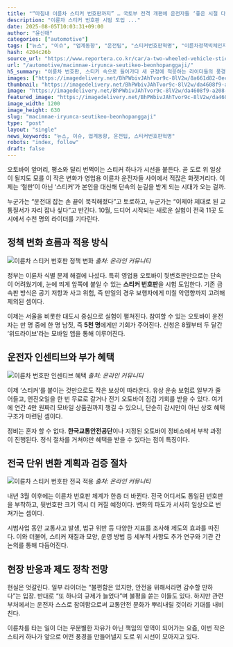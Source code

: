 ```yaml
---
title: "“마침내 이륜차 스티커 번호판까지” … 국토부 전격 개편에 운전자들 ‘좋은 시절 다 갔네’"
description: "이륜차 스티커 번호판 시범 도입 ..."
date: 2025-08-05T10:03:31+09:00
author: "윤신애"
categories: ["automotive"]
tags: ["뉴스", "이슈", "업계동향", "운전팁", "스티커번호판혁명", "이륜차정책빅체인지"]
hash: 4204c26b
source_url: "https://www.reportera.co.kr/car/a-two-wheeled-vehicle-sticker-license-plate/"
url: "/automotive/macimnae-iryunca-seutikeo-beonhopanggaji/"
h5_summary: "이륜차 번호판, 스티커 속으로 들어가다 새 규정에 적응하는 라이더들의 풍경"
images: ["https://imagedelivery.net/BhPWbivJAhTvor9c-8lV2w/8a661d82-0ecb-4045-ecf9-33597031b900/public", "https://imagedelivery.net/BhPWbivJAhTvor9c-8lV2w/da4608f9-a208-49ef-1c40-bc4db8846000/public", "https://imagedelivery.net/BhPWbivJAhTvor9c-8lV2w/dd25f543-35e8-4259-d7f3-2a0eec3b1b00/public", "https://imagedelivery.net/BhPWbivJAhTvor9c-8lV2w/46088201-7b70-4fb5-a8fc-e84d8008f900/public"]
thumbnail: "https://imagedelivery.net/BhPWbivJAhTvor9c-8lV2w/da4608f9-a208-49ef-1c40-bc4db8846000/public"
image: "https://imagedelivery.net/BhPWbivJAhTvor9c-8lV2w/da4608f9-a208-49ef-1c40-bc4db8846000/public"
featured_image: "https://imagedelivery.net/BhPWbivJAhTvor9c-8lV2w/da4608f9-a208-49ef-1c40-bc4db8846000/public"
image_width: 1200
image_height: 630
slug: "macimnae-iryunca-seutikeo-beonhopanggaji"
type: "post"
layout: "single"
news_keywords: "뉴스, 이슈, 업계동향, 운전팁, 스티커번호판혁명"
robots: "index, follow"
draft: false
---
```


오토바이 앞머리, 평소와 달리 번쩍이는 스티커 하나가 시선을 붙든다. 곧 도로 위 일상이 될지도 모를 이 작은 변화가 영업용 이륜차 운전자들 사이에서 적잖은 화젯거리다. 이제는 ‘철판’이 아닌 ‘스티커’가 본인을 대신해 단속의 눈길을 받게 되는 시대가 오는 걸까.

누군가는 “운전대 잡는 손 끝이 묵직해졌다”고 토로하고, 누군가는 “이제야 제대로 된 교통질서가 자리 잡나 싶다”고 반긴다. 10월, 드디어 시작되는 새로운 실험이 전국 11곳 도시에서 수천 명의 라이더를 기다린다.

## 정책 변화 흐름과 적용 방식

![이륜차 스티커 번호판 정책 변화](https://imagedelivery.net/BhPWbivJAhTvor9c-8lV2w/8a661d82-0ecb-4045-ecf9-33597031b900/public)
*출처: 온라인 커뮤니티*


정부는 이륜차 식별 문제 해결에 나섰다. 특히 영업용 오토바이 뒷번호판만으로는 단속이 어려웠기에, 눈에 띄게 앞쪽에 붙일 수 있는 **스티커 번호판**을 시험 도입한다. 기존 금속판 방식은 공기 저항과 사고 위험, 즉 만일의 경우 보행자에게 미칠 악영향까지 고려해 제외된 셈이다.

이제는 서울을 비롯한 대도시 중심으로 실험이 펼쳐진다. 참여할 수 있는 오토바이 운전자는 만 명 중에 한 명 남짓, 즉 **5천 명**에게만 기회가 주어진다. 신청은 8월부터 두 달간 ‘위드라이브’라는 모바일 앱을 통해 이루어진다.

## 운전자 인센티브와 부가 혜택

![이륜차 번호판 인센티브 혜택](https://imagedelivery.net/BhPWbivJAhTvor9c-8lV2w/dd25f543-35e8-4259-d7f3-2a0eec3b1b00/public)
*출처: 온라인 커뮤니티*


이제 ‘스티커’를 붙이는 것만으로도 작은 보상이 따라온다. 유상 운송 보험료 일부가 줄어들고, 엔진오일을 한 번 무료로 갈거나 전기 오토바이 점검 기회를 받을 수 있다. 여기에 연간 4만 원짜리 모바일 상품권까지 챙길 수 있으니, 단순히 감시만이 아닌 상호 혜택 구조가 마련된 셈이다.

정비는 혼자 할 수 없다. **한국교통안전공단**이나 지정된 오토바이 정비소에서 부착 과정이 진행된다. 정식 절차를 거쳐야만 혜택을 받을 수 있다는 점이 특징이다.

## 전국 단위 변환 계획과 검증 절차

![이륜차 스티커 번호판 전국 적용](https://imagedelivery.net/BhPWbivJAhTvor9c-8lV2w/46088201-7b70-4fb5-a8fc-e84d8008f900/public)
*출처: 온라인 커뮤니티*


내년 3월 이후에는 이륜차 번호판 체계가 한층 더 바뀐다. 전국 어디서도 통일된 번호판을 부착하고, 뒷번호판 크기 역시 더 커질 예정이다. 변화의 파도가 서서히 일상으로 번져가는 셈이다.

시범사업 동안 교통사고 발생, 법규 위반 등 다양한 지표를 조사해 제도의 효과를 따진다. 이와 더불어, 스티커 재질과 모양, 운영 방법 등 세부적 사항도 추가 연구와 기관 간 논의를 통해 다듬어진다.

## 현장 반응과 제도 정착 전망

현실은 엇갈린다. 일부 라이더는 “불편함은 있지만, 안전을 위해서라면 감수할 만하다”는 입장. 반대로 “또 하나의 규제가 늘었다”며 불평을 쏟는 이들도 있다. 하지만 관련 부처에서는 운전자 스스로 참여함으로써 교통안전 문화가 뿌리내릴 것이라 기대를 내비친다.

이륜차를 타는 일이 더는 무분별한 자유가 아닌 책임의 영역이 되어가는 요즘, 이번 작은 스티커 하나가 앞으로 어떤 풍경을 만들어낼지 도로 위 시선이 모아지고 있다.
